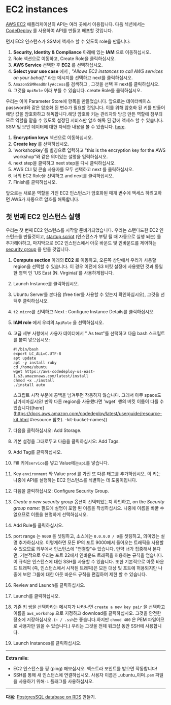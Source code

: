 ﻿# EC2 instances

[AWS EC2](https://aws.amazon.com/ec2/) 애플리케이션의 API는 여러 곳에서 이용됩니다. 다음 섹션에서는 [CodeDeploy](http://docs.aws.amazon.com/codedeploy/latest/userguide/welcome.html) 를 사용하여 API를 만들고 배포할 것입니다.

먼저 EC2 인스턴스가 SSM에 액세스 할 수 있도록 role을 만듭니다:

1. **Security, Identity & Compliance** 아래에 있는 **IAM** 으로 이동하십시오.
2. Role 섹션으로 이동하고, Create Role을 클릭하십시오.
3. **AWS Service** 선택한 후 **EC2** 를 선택하십시오.
4. **Select your use case** 에서 , _"Allows EC2 instances to call AWS services on your behalf."_ 라는 메시지를 선택하고 next를 클릭하십시오.
5. `AmazonSSMReadOnlyAccess`를 검색하고 , 그것을 선택 후 next를 클릭하십시오.
6. 그것을 `ApiRole` 이라 부를 수 있습니다. create Role를 클릭하십시오.

우리는 이미 Parameter Store에 항목을 만들었습니다. 앞으로는 데이터베이스 password와 같은 암호화 된 변수가 필요할 것입니다. 이를 위해 암호화 된 키를 만들어 해당 값을 암호화하고 해독합니다.해당 암호화 키는 관리자와 방금 만든 역할에 첨부되므로 역할을 맡을 수 있도록 설정된 서비스만 암호 해독 된 값에 액세스 할 수 있습니다. SSM 및 보안 데이터에 대한 자세한 내용을 볼 수 있습니다. [here](https://aws.amazon.com/blogs/compute/managing-secrets-for-amazon-ecs-applications-using-parameter-store-and-iam-roles-for-tasks/).

1. **Encryption keys** 섹션으로 이동하십시오.
2. **Create key** 를 선택하십시오.
3. 'workshopkey`를 별칭으로 입력하고 "this is the encryption key for the AWS workshop"와 같은 의미있는 설명을 입력하십시오.
4. next step을 클릭하고 next step을 다시 클릭하십시오.
5. AWS CLI 및 콘솔 사용자를 모두 선택하고 next 를 클릭하십시오.
6. 너의 EC2 Role을 선택하고 and next를 클릭하십시오.
7. Finish를 클릭하십시오.

앞으로는 새로운 역할을 가진 EC2 인스턴스가 암호화된 매개 변수에 액세스 하려고하면 AWS가 자동으로 암호를 해독합니다.

## 첫 번째 EC2 인스턴스 실행

우리는 첫 번째 EC2 인스턴스를 시작할 준비가되었습니다. 우리는 스탠다드한 EC2 인스턴스를 만들것이고, [startup script](http://docs.aws.amazon.com/AWSEC2/latest/UserGuide/user-data.html) (인스턴스가 부팅 될 때 자동으로 실행 되는) 를 추가해야하고, 마지막으로 EC2 인스턴스에서 아웃 바운드 및 인바운드를 제어하는[security group](http://docs.aws.amazon.com/AWSEC2/latest/UserGuide/using-network-security.html) 을 만들 것입니다.

1. **Compute section** 아래의 **EC2** 로 이동하고, 오른쪽 상단에서 우리가 사용할 region을 선택할 수 있습니다. 이 경우 이전에 S3 버킷 설정에 사용했던 것과 동일한 영역 인 'US East (N. Virginia)'를 사용하게됩니다.
2. Launch Instance를 클릭하십시오.
3. Ubuntu Server를 본다음 (free tier를 사용할 수 있는지 확인하십시오), 그것을 선택후 클릭하십시오.
4. `t2.micro`를 선택하고 Next : Configure Instance Details를 클릭하십시오.
5. **IAM role** 에서 우리의 `ApiRole` 을 선택하십시오.
6. 고급 세부 사항에서 사용자 데이터에서 " As text"를 선택하고 다음 bash 스크립트를 붙여 넣으십시오:
    ```
    #!/bin/bash
    export LC_ALL=C.UTF-8
    apt update
    apt -y install ruby
    cd /home/ubuntu
    wget https://aws-codedeploy-us-east-1.s3.amazonaws.com/latest/install
    chmod +x ./install
    ./install auto
    ```

    스크립트 시작 부분에 공백을 남겨두면 작동하지 않습니다. 그래서 아무 space도 남가지마십시오!
    만약 다른 region을 사용했다면 'wget` 행의 버킷 이름이 다를 수 있습니다([here](https://docs.aws.amazon.com/codedeploy/latest/userguide/resource-kit.html #resource 참조). -kit-bucket-names))

7. 다음을 클릭하십시오: Add Storage.
8. 기본 설정을 그대로두고 다음을 클릭하십시오: Add Tags.
9. Add Tag를 클릭하십시오.
10. Fill 키에`service`를 넣고 Value에는`api`를 넣습니다.
11. Key `environment` 와 Value `prod` 를 가진 또 다른 태그를 추가하십시오. 이 키는 나중에 API를 실행하는 EC2 인스턴스를 식별하는 데 도움이됩니다.
12. 다음을 클릭하십시오: Configure Security Group.
13. _Create a new security group_ 옵션이 선택되었는지 확인하고, on the _Security group name:_ 필드에 설명이 포함 된 이름을 작성하십시오. 나중에 이름을 바꿀 수 없으므로 이름을 현명하게 선택하십시오.
14. Add Rule를 클릭하십시오.
15. port range 는 `9000` 을 셋팅하고, 소스에는 `0.0.0.0 / 0`를 셋팅하고, 의미있는 설명 추가하십시오. 이렇게하면 모든 IP의 포트 9000에서 들어오는 트래픽을 사용할 수 있으므로 외부에서 인스턴스에 "연결할"수 있습니다. 만약 너가 집중해서 본다면, 기본적으로 우리는 포트 22에서 인바운드 트래픽을 허용하는 규칙을 얻습니다. 이 규칙은 인스턴스에 대한 SSH를 사용할 수 있습니다. 또한 기본적으로 아웃 바운드 트래픽 (즉, 인스턴스에서 시작된 트래픽)은 모든 대상 및 포트에 허용되지만 나중에 보안 그룹에 대한 아웃 바운드 규칙을 편집하여 제한 할 수 있습니다.
16. Review and Launch를 클릭하십시오.
17. Launch를 클릭하십시오.
18. 기존 키 쌍을 선택하라는 메시지가 나타나면 `create a new key pair` 을 선택하고 이름을 `aws_workshop` 으로 지정하고 download를 클릭하십시오. 그것을 안전한 장소에 저장하십시오. (`~ / .ssh`는 좋습니다.하지만 `chmod 400` 은 PEM 파일이므로 사용자만 읽을 수 있습니다.) 우리는 그것을 전체 워크샵 동안 SSH에 사용합니다.
19. Launch Instances를 클릭하십시오.

---
**Extra mile:**

- EC2 인스턴스를 핑 (ping) 해보십시오. 엑스트라 포인트를 받으면 작동합니다!
- SSH를 통해 새 인스턴스에 연결하십시오. 사용자 이름은 _ubuntu_이며`.pem` 파일을 사용하기 위해`-i` 플래그를 사용하십시오.

---
**다음:** [PostgresSQL database on RDS](/workshop/s3-web-ec2-api-rds/03-RDS.md) 만들기.

